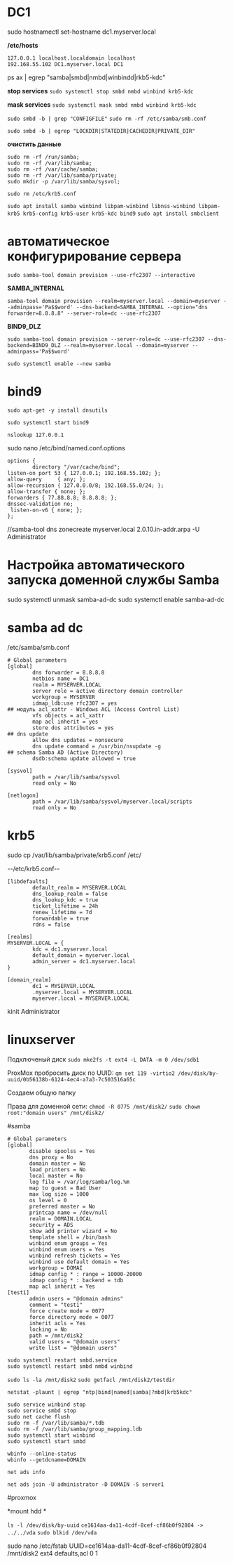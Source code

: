 # DC1
sudo hostnamectl set-hostname dc1.myserver.local

**/etc/hosts**
```
127.0.0.1 localhost.localdomain localhost
192.168.55.102 DC1.myserver.local DC1
```

ps ax | egrep "samba|smbd|nmbd|winbindd|rkb5-kdc"

**stop services**
`sudo systemctl stop smbd nmbd winbind krb5-kdc`

**mask services**
`sudo systemctl mask smbd nmbd winbind krb5-kdc`


`sudo smbd -b | grep "CONFIGFILE"`
`sudo rm -rf /etc/samba/smb.conf`

`sudo smbd -b | egrep "LOCKDIR|STATEDIR|CACHEDIR|PRIVATE_DIR"`

**очистить данные**
```
sudo rm -rf /run/samba;
sudo rm -rf /var/lib/samba;
sudo rm -rf /var/cache/samba;
sudo rm -rf /var/lib/samba/private;
sudo mkdir -p /var/lib/samba/sysvol;
```

`sudo rm /etc/krb5.conf`



`sudo apt install samba winbind libpam-winbind libnss-winbind libpam-krb5 krb5-config krb5-user krb5-kdc bind9`
`sudo apt install smbclient`

 # автоматическое конфигурирование сервера
 
`sudo samba-tool domain provision --use-rfc2307 --interactive`

**SAMBA_INTERNAL**

```
samba-tool domain provision --realm=myserver.local --domain=myserver --adminpass='Pa$$word' --dns-backend=SAMBA_INTERNAL --option="dns forwarder=8.8.8.8" --server-role=dc --use-rfc2307
```

**BIND9_DLZ**
```
sudo samba-tool domain provision --server-role=dc --use-rfc2307 --dns-backend=BIND9_DLZ --realm=myserver.local --domain=myserver --adminpass='Pa$$word'
```

`sudo systemctl enable --now samba`

# bind9
`sudo apt-get -y install dnsutils`

`sudo systemctl start bind9`

```
nslookup 127.0.0.1

```
sudo nano  /etc/bind/named.conf.options  

```
options {
        directory "/var/cache/bind";
listen-on port 53 { 127.0.0.1; 192.168.55.102; };
allow-query     { any; };
allow-recursion { 127.0.0.0/8; 192.168.55.0/24; };
allow-transfer { none; };
forwarders { 77.88.8.8; 8.8.8.8; };
dnssec-validation no;
 listen-on-v6 { none; };
};

```

//samba-tool dns zonecreate myserver.local 2.0.10.in-addr.arpa -U Administrator

# Настройка автоматического запуска доменной службы Samba
sudo systemctl unmask samba-ad-dc
sudo systemctl enable samba-ad-dc



# samba ad dc
/etc/samba/smb.conf

```
# Global parameters
[global]
        dns forwarder = 8.8.8.8
        netbios name = DC1
        realm = MYSERVER.LOCAL
        server role = active directory domain controller
        workgroup = MYSERVER
        idmap_ldb:use rfc2307 = yes
## модуль acl_xattr - Windows ACL (Access Control List)
        vfs objects = acl_xattr
        map acl inherit = yes
        store dos attributes = yes
## dns update
        allow dns updates = nonsecure
        dns update command = /usr/bin/nsupdate -g
## schema Samba AD (Active Directory)
        dsdb:schema update allowed = true

[sysvol]
        path = /var/lib/samba/sysvol
        read only = No

[netlogon]
        path = /var/lib/samba/sysvol/myserver.local/scripts
        read only = No
```
# krb5
sudo cp /var/lib/samba/private/krb5.conf /etc/

--/etc/krb5.conf--

```
[libdefaults]
        default_realm = MYSERVER.LOCAL
        dns_lookup_realm = false
        dns_lookup_kdc = true
        ticket_lifetime = 24h
        renew_lifetime = 7d
        forwardable = true
        rdns = false

[realms]
MYSERVER.LOCAL = {
        kdc = dc1.myserver.local
        default_domain = myserver.local
        admin_server = dc1.myserver.local
}

[domain_realm]
        dc1 = MYSERVER.LOCAL
        .myserver.local = MYSERVER.LOCAL
        myserver.local = MYSERVER.LOCAL

```
kinit Administrator







# linuxserver

Подключеный диск
`sudo mke2fs -t ext4 -L DATA -m 0 /dev/sdb1`

ProxMox
пробросить диск по UUID:
`qm set 119 -virtio2 /dev/disk/by-uuid/0b56138b-6124-4ec4-a7a3-7c503516a65c`

Создаем общую папку

Права для доменной сети:
`chmod -R 0775 /mnt/disk2/`
`sudo chown root:"domain users" /mnt/disk2/`


#samba

 ```
# Global parameters
[global]
        disable spoolss = Yes
        dns proxy = No
        domain master = No
        load printers = No
        local master = No
        log file = /var/log/samba/log.%m
        map to guest = Bad User
        max log size = 1000
        os level = 0
        preferred master = No
        printcap name = /dev/null
        realm = DOMAIN.LOCAL
        security = ADS
        show add printer wizard = No
        template shell = /bin/bash
        winbind enum groups = Yes
        winbind enum users = Yes
        winbind refresh tickets = Yes
        winbind use default domain = Yes
        workgroup = DOMAI
        idmap config * : range = 10000-20000
        idmap config * : backend = tdb
        map acl inherit = Yes
[test1]
        admin users = "@domain admins"
        comment = "test1"
        force create mode = 0077
        force directory mode = 0077
        inherit acls = Yes
        locking = No
        path = /mnt/disk2
        valid users = "@domain users"
        write list = "@domain users"        
```


```
sudo systemctl restart smbd.service
sudo systemctl restart smbd nmbd winbind
```

`sudo ls -la /mnt/disk2`
`sudo getfacl /mnt/disk2/testdir`


`netstat -plaunt | egrep "ntp|bind|named|samba|?mbd|krb5kdc"`


```
sudo service winbind stop
sudo service smbd stop
sudo net cache flush
sudo rm -f /var/lib/samba/*.tdb
sudo rm -f /var/lib/samba/group_mapping.ldb
sudo systemctl start winbind
sudo systemctl start smbd
```


```
wbinfo --online-status
wbinfo --getdcname=DOMAIN

```

```
net ads info

net ads join -U administrator -D DOMAIN -S server1

```

#proxmox

*mount hdd *

`ls -l /dev/disk/by-uuid`
`ce1614aa-da11-4cdf-8cef-cf86b0f92804 -> ../../vda`
`sudo blkid /dev/vda`

sudo nano /etc/fstab
UUID=ce1614aa-da11-4cdf-8cef-cf86b0f92804       /mnt/disk2      ext4    defaults,acl 0 1











